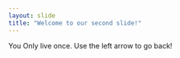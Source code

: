 ```yaml
---
layout: slide
title: "Welcome to our second slide!"
---
```

You Only live once.
Use the left arrow to go back!
